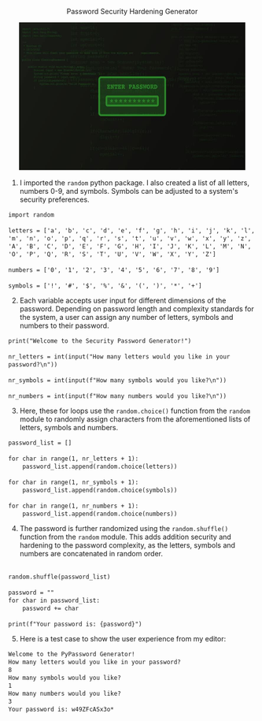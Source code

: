 <p align="center"> Password Security Hardening Generator </p>
    
<p align="center">
  <img src="https://github.com/philoooo/Security-Password-Generator/blob/main/gettyimages-1281515873-640x640.jpg" width="460" height="300" />
</p>


1. I imported the `random` python package. I also created a list of all letters, numbers 0-9, and symbols. Symbols can be adjusted to a system's security preferences. 
```
import random

letters = ['a', 'b', 'c', 'd', 'e', 'f', 'g', 'h', 'i', 'j', 'k', 'l', 'm', 'n', 'o', 'p', 'q', 'r', 's', 't', 'u', 'v', 'w', 'x', 'y', 'z', 'A', 'B', 'C', 'D', 'E', 'F', 'G', 'H', 'I', 'J', 'K', 'L', 'M', 'N', 'O', 'P', 'Q', 'R', 'S', 'T', 'U', 'V', 'W', 'X', 'Y', 'Z']

numbers = ['0', '1', '2', '3', '4', '5', '6', '7', '8', '9']

symbols = ['!', '#', '$', '%', '&', '(', ')', '*', '+']
```
2. Each variable accepts user input for different dimensions of the password. Depending on password length and complexity standards for the system, a user can assign any number of letters, symbols and numbers to their password.

```
print("Welcome to the Security Password Generator!")

nr_letters = int(input("How many letters would you like in your password?\n"))

nr_symbols = int(input(f"How many symbols would you like?\n"))

nr_numbers = int(input(f"How many numbers would you like?\n"))
```

3. Here, these for loops use the `random.choice()` function from the `random` module to randomly assign characters from the aforementioned lists of letters, symbols and numbers.

```
password_list = []

for char in range(1, nr_letters + 1):
    password_list.append(random.choice(letters))

for char in range(1, nr_symbols + 1):
    password_list.append(random.choice(symbols))

for char in range(1, nr_numbers + 1):
    password_list.append(random.choice(numbers))
```

4. The password is further randomized using the `random.shuffle()` function from the `random` module. This adds addition security and hardening to the password complexity, as the letters, symbols and numbers are concatenated in random order.
```

random.shuffle(password_list)

password = ""
for char in password_list:
    password += char

print(f"Your password is: {password}")
```

5. Here is a test case to show the user experience from my editor:

```
Welcome to the PyPassword Generator!
How many letters would you like in your password?
8
How many symbols would you like?
1
How many numbers would you like?
3
Your password is: w49ZFcASx3o*
```
